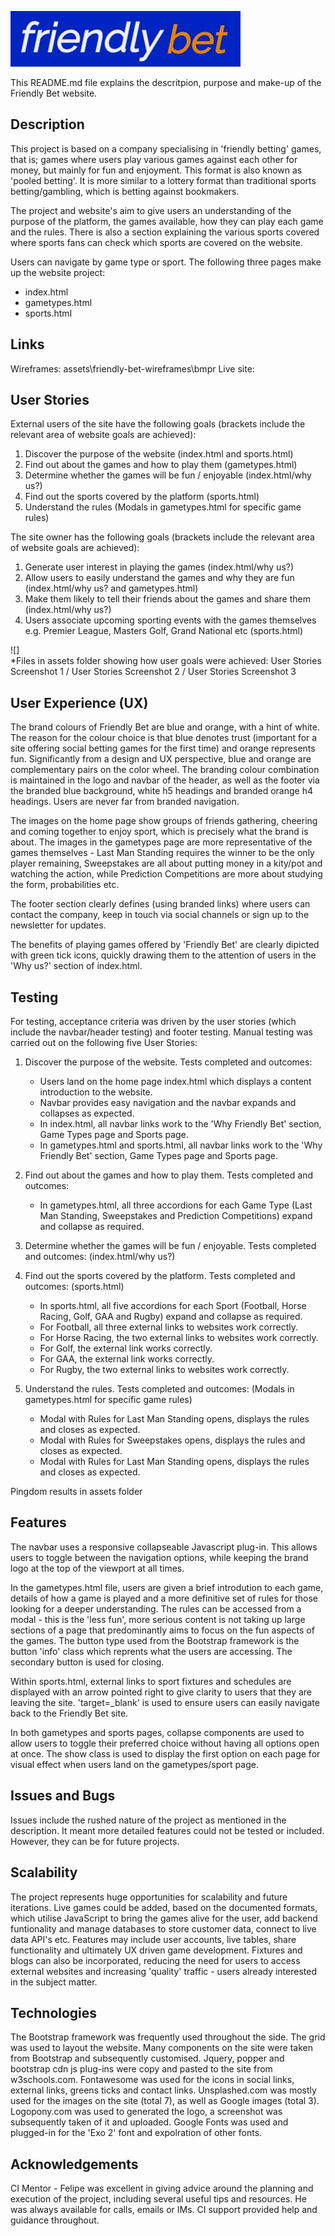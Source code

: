 ![Friendly Bet Logo](\assets\images\fblogo1.jpg "Friendly bet Logo")

This README.md file explains the descritpion, purpose and make-up of the Friendly Bet website. 

## Description

This project is based on a company specialising in 'friendly betting' games, that is; games where users play various
games against each other for money, but mainly for fun and enjoyment. This format is also known as 'pooled betting'. 
It is more similar to a lottery format than traditional sports betting/gambling, which is betting against bookmakers.  

The project and website's aim to give users an understanding of the purpose of the platform, the games available, how they can play each game and the rules. There is also a section
explaining the various sports covered where sports fans can check which sports are covered on the website.    

Users can navigate by game type or sport. The following three pages make up the website project:
 - index.html
 - gametypes.html
 - sports.html

## Links
Wireframes: assets\friendly-bet-wireframes\bmpr
Live site:

## User Stories

External users of the site have the following goals (brackets include the relevant area of website goals are achieved):
1.	Discover the purpose of the website (index.html and sports.html)
2.	Find out about the games and how to play them (gametypes.html)
3.	Determine whether the games will be fun / enjoyable (index.html/why us?)
4.	Find out the sports covered by the platform (sports.html)
5.	Understand the rules (Modals in gametypes.html for specific game rules)  

The site owner has the following goals (brackets include the relevant area of website goals are achieved):
1.	Generate user interest in playing the games (index.html/why us?)
2.	Allow users to easily understand the games and why they are fun (index.html/why us? and gametypes.html)
3.	Make them likely to tell their friends about the games and share them (index.html/why us?)
4.	Users associate upcoming sporting events with the games themselves e.g. Premier League, Masters Golf, 
    Grand National etc (sports.html)

![]   
    *Files in assets folder showing how user goals were achieved: 
    User Stories Screenshot 1 / User Stories Screenshot 2 / User Stories Screenshot 3

## User Experience (UX)

The brand colours of Friendly Bet are blue and orange, with a hint of white. The reason for the colour choice is 
that blue denotes trust (important for a site offering social betting games for the first time) and orange 
represents fun. Significantly from a design and UX perspective, blue and orange are complementary pairs on the 
color wheel. The branding colour combination is maintained in the logo and navbar of the header, as well as the 
footer via the branded blue background, white h5 headings and branded orange h4 headings. Users are never far
from branded navigation.

The images on the home page show groups of friends gathering, cheering and coming together to enjoy sport, which is precisely
what the brand is about. The images in the gametypes page are more representative of the games themselves - Last Man Standing
requires the winner to be the only player remaining, Sweepstakes are all about putting money in a kity/pot and watching the
action, while Prediction Competitions are more about studying the form, probabilities etc.

The footer section clearly defines (using branded links) where users can contact the company, keep in
touch via social channels or sign up to the newsletter for updates.

The benefits of playing games offered by 'Friendly Bet' are clearly dipicted with green tick icons, quickly drawing them
to the attention of users in the 'Why us?' section of index.html.

## Testing

For testing, acceptance criteria was driven by the user stories (which include the navbar/header testing) and footer testing.
Manual testing was carried out on the following five User Stories:

1.	Discover the purpose of the website. Tests completed and outcomes:
    - Users land on the home page index.html which displays a content introduction to the website.
    - Navbar provides easy navigation and the navbar expands and collapses as expected.
    - In index.html, all navbar links work to the 'Why Friendly Bet' section, Game Types page and Sports page.
    - In gametypes.html and sports.html, all navbar links work to the 'Why Friendly Bet' section, 
    Game Types page and Sports page.

2.	Find out about the games and how to play them. Tests completed and outcomes:
    - In gametypes.html, all three accordions for each Game Type (Last Man Standing, Sweepstakes and Prediction Competitions) 
    expand and collapse as required.
    
3.	Determine whether the games will be fun / enjoyable. Tests completed and outcomes: (index.html/why us?)

4.	Find out the sports covered by the platform. Tests completed and outcomes: (sports.html)
    - In sports.html, all five accordions for each Sport (Football, Horse Racing, Golf, GAA and Rugby) expand 
    and collapse as required.
    - For Football, all three external links to websites work correctly.
    - For Horse Racing, the two external links to websites work correctly.
    - For Golf, the external link works correctly.
    - For GAA, the external link works correctly.
    - For Rugby, the two external links to websites work correctly.

5.	Understand the rules. Tests completed and outcomes: (Modals in gametypes.html for specific game rules)
    - Modal with Rules for Last Man Standing opens, displays the rules and closes as expected.
    - Modal with Rules for Sweepstakes opens, displays the rules and closes as expected.
    - Modal with Rules for Last Man Standing opens, displays the rules and closes as expected.



Pingdom results in assets folder

## Features
The navbar uses a responsive collapseable Javascript plug-in. This allows users to toggle between the navigation
options, while keeping the brand logo at the top of the viewport at all times.

In the gametypes.html file, users are given a brief introdution to each game, details of how a game is played
and a more definitive set of rules for those looking for a deeper understanding. The rules can be accessed from 
a modal - this is the 'less fun', more serious content is not taking up large sections of a page that predominantly
aims to focus on the fun aspects of the games. The button type used from the Bootstrap framework is the button
'info' class which reprents what the users are accessing. The secondary button is used for closing.

Within sports.html, external links to sport fixtures and schedules are displayed with an arrow pointed right
to give clarity to users that they are leaving the site. 'target=_blank' is used to ensure users can easily 
navigate back to the Friendly Bet site.

In both gametypes and sports pages, collapse components are used to allow users to toggle their preferred choice without
having all options open at once. The show class is used to display the first option on each page for visual effect when 
users land on the gametypes/sport page.

## Issues and Bugs
Issues include the rushed nature of the project as mentioned in the description. It meant more detailed features
could not be tested or included. However, they can be for future projects.

## Scalability
The project represents huge opportunities for scalability and future iterations. Live games could be added, 
based on the documented formats, which utilise JavaScript to bring the games alive for the user, add backend 
funtionality and manage databases to store customer data, connect to live data API's etc. Features may include
user accounts, live tables, share functionality and ultimately UX driven game development. Fixtures and blogs can
also be incorporated, reducing the need for users to access external websites and increasing 'quality' traffic - 
users already interested in the subject matter.


## Technologies
The Bootstrap framework was frequently used throughout the side. The grid was used to layout the website. Many components
on the site were taken from Bootstrap and subsequently customised.
Jquery, popper and bootstrap cdn js plug-ins were copy and pasted to the site from w3schools.com.
Fontawesome was used for the icons in social links, external links, greens ticks and contact links.
Unsplashed.com was mostly used for the images on the site (total 7), as well as Google images (total 3).
Logopony.com was used to generated the logo, a screenshot was subsequently taken of it and uploaded.
Google Fonts was used and plugged-in for the 'Exo 2' font and expolration of other fonts.


## Acknowledgements
CI Mentor - Felipe was excellent in giving advice around the planning and execution of the project, including several
useful tips and resources. He was always available for calls, emails or IMs. CI support provided help and guidance throughout.

